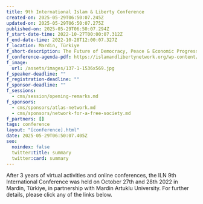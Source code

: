 ```yaml
---
title: 9th International Islam & Liberty Conference
created-on: 2025-05-29T06:50:07.245Z
updated-on: 2025-05-29T06:50:07.275Z
published-on: 2025-05-29T06:50:07.294Z
f_start-date-time: 2022-10-27T00:00:07.312Z
f_end-date-time: 2022-10-28T12:00:07.327Z
f_location: Mardin, Türkiye
f_short-description: The Future of Democracy, Peace & Economic Progress in Muslim-Majority Nations
f_conference-agenda-pdf: https://islamandlibertynetwork.org/wp-content/uploads/2022/10/Poster-Program-1-ENG-1_removed.pdf
f_image:
  url: /assets/images/137-1-1536x569.jpg
f_speaker-deadline: ""
f_registration-deadline: ""
f_sponsor-deadline: ""
f_sessions:
  - cms/session/opening-remarks.md
f_sponsors:
  - cms/sponsors/atlas-network.md
  - cms/sponsors/network-for-a-free-society.md
f_partners: []
tags: conference
layout: "[conference].html"
date: 2025-05-29T06:50:07.405Z
seo:
  noindex: false
  twitter:title: summary
  twitter:card: summary
---
```

After 3 years of virtual activities and online conferences, the ILN 9th International Conference was held on October 27th and 28th 2022 in Mardin, Türkiye, in partnership with Mardin Artuklu University. For further details, please click any of the links below.